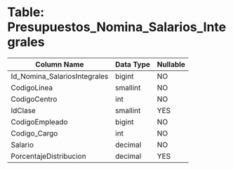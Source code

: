 # Table: Presupuestos_Nomina_Salarios_Integrales

| Column Name | Data Type | Nullable |
|-------------|-----------|----------|
| Id_Nomina_SalariosIntegrales | bigint | NO |
| CodigoLinea | smallint | NO |
| CodigoCentro | int | NO |
| IdClase | smallint | YES |
| CodigoEmpleado | bigint | NO |
| Codigo_Cargo | int | NO |
| Salario | decimal | NO |
| PorcentajeDistribucion | decimal | YES |
